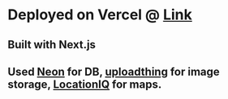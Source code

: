 # Deployed on Vercel @ [Link](https://travel-planner-aatishgupta25.vercel.app)

## Built with Next.js
## Used [Neon](https://neon.com) for DB, [uploadthing](https://uploadthing.com) for image storage, [LocationIQ](https://locationiq.com) for maps.
